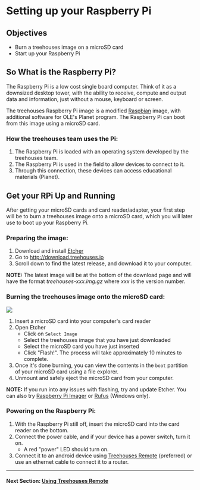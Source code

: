 # Setting up your Raspberry Pi

## Objectives

* Burn a treehouses image on a microSD card
* Start up your Raspberry Pi

## So What is the Raspberry Pi?
The Raspberry Pi is a low cost single board computer.  Think of it as a downsized desktop tower, with the ability to receive, compute and output data and information, just without a mouse, keyboard or screen.

The treehouses Raspberry Pi image is a modified [Raspbian](https://en.wikipedia.org/wiki/Raspbian) image, with additional software for OLE's Planet program.  The Raspberry Pi can boot from this image using a microSD card.

### How the treehouses team uses the Pi:  
1. The Raspberry Pi is loaded with an operating system developed by the treehouses team.
2. The Raspberry Pi is used in the field to allow devices to connect to it. 
3. Through this connection, these devices can access educational materials (Planet).

## Get your RPi Up and Running
After getting your microSD cards and card reader/adapter, your first step will be to burn a treehouses image onto a microSD card, which you will later use to boot up your Raspberry Pi.

### Preparing the image:
1. Download and install [Etcher](https://etcher.io)
1. Go to http://download.treehouses.io
1. Scroll down to find the latest release, and download it to your computer.

**NOTE:** The latest image will be at the bottom of the download page and will have the format _treehouses-xxx.img.gz_ where _xxx_ is the version number.

### Burning the treehouses image onto the microSD card:
![](images/etcher.gif)

1. Insert a microSD card into your computer's card reader
1. Open Etcher
    * Click on `Select Image`
    * Select the treehouses image that you have just downloaded
    * Select the microSD card you have just inserted 
    * Click "Flash!".  The process will take approximately 10 minutes to complete.
1. Once it's done burning, you can view the contents in the `boot` partition of your microSD card using a file explorer.
1. Unmount and safely eject the microSD card from your computer.

**NOTE:** If you run into any issues with flashing, try and update Etcher. You can also try [Raspberry Pi Imager](https://www.raspberrypi.org/downloads) or [Rufus](https://github.com/pbatard/rufus/releases) (Windows only).

### Powering on the Raspberry Pi:
1. With the Raspberry Pi still off, insert the microSD card into the card reader on the bottom. 
1. Connect the power cable, and if your device has a power switch, turn it on.
    * A red "power" LED should turn on.
1. Connect it to an android device using [Treehouses Remote](https://play.google.com/store/apps/details?id=io.treehouses.remote) (preferred) or use an ethernet cable to connect it to a router.

---
#### Next Section: [Using Treehouses Remote](treehouses-remote.md)
